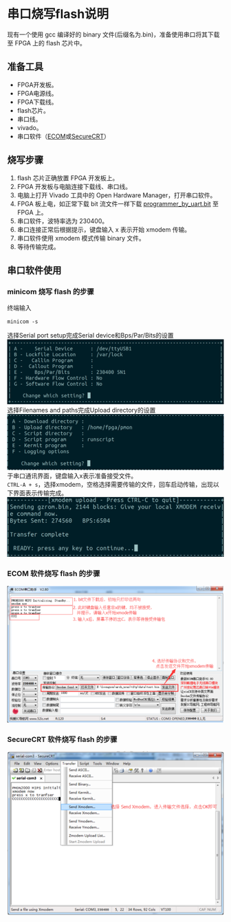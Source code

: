 # 串口烧写flash说明
现有一个使用 gcc 编译好的 binary 文件(后缀名为.bin)，准备使用串口将其下载至 FPGA 上的 flash 芯片中。

## 准备工具
- FPGA开发板。
- FPGA电源线。
- FPGA下载线。
- flash芯片。
- 串口线。
- vivado。
- 串口软件（[ECOM](https://gitee.com/chenzes/chiplab-tools/releases/download/chiplab-tools/ECOMV280.zip)或[SecureCRT](https://gitee.com/chenzes/chiplab-tools/releases/download/chiplab-tools/SecureCRTPortable.zip)）

## 烧写步骤
1. flash 芯片正确放置 FPGA 开发板上。
2. FPGA 开发板与电脑连接下载线、串口线。
3. 电脑上打开 Vivado 工具中的 Open Hardware Manager，打开串口软件。
4. FPGA 板上电，如正常下载 bit 流文件一样下载 [programmer_by_uart.bit](https://gitee.com/chenzes/chiplab-tools/releases/download/chiplab-tools/programmer_by_uart.bit) 至 FPGA 上。
5. 串口软件，波特率选为 230400。
6. 串口连接正常后根据提示，键盘输入 x 表示开始 xmodem 传输。
7. 串口软件使用 xmodem 模式传输 binary 文件。
8. 等待传输完成。

## 串口软件使用
### minicom 烧写 flash 的步骤
终端输入
```
minicom -s
```
选择Serial port setup完成Serial device和Bps/Par/Bits的设置
![](../figures/serial_port_setup.png)
选择Filenames and paths完成Upload directory的设置
![](../figures/upload_dir.png)
于串口通讯界面，键盘输入x表示准备接受文件。    
`CTRL-A + s`，选择xmodem，空格选择需要传输的文件，回车启动传输，出现以下界面表示传输完成。
![](../figures/upload_over.png)
### ECOM 软件烧写 flash 的步骤
![](../figures/ecom.png)
### SecureCRT 软件烧写 flash 的步骤
![](../figures/SecureCRT.png)